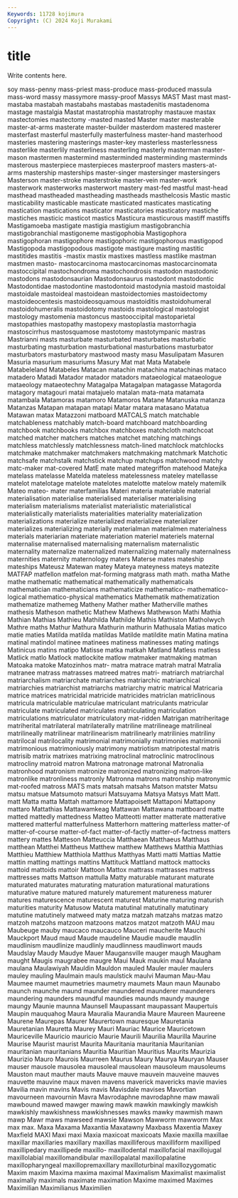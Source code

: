 ```yaml
---
Keywords: 11728 kojimura
Copyright: (C) 2024 Koji Murakami
---
```


# title

Write contents here.



soy mass-penny
mass-priest mass-produce mass-produced massula mass-word massy massymore massy-proof Massys MAST
Mast mast mast- mastaba mastabah mastabahs mastabas mastadenitis mastadenoma mastage
mastalgia Mastat mastatrophia mastatrophy mastauxe mastax mastectomies mastectomy -masted masted
Master master masterable master-at-arms masterate master-builder masterdom mastered masterer masterfast
masterful masterfully masterfulness master-hand masterhood masteries mastering masterings master-key masterless
masterlessness masterlike masterlily masterliness masterling masterly masterman master-mason mastermen mastermind
masterminded masterminding masterminds masterous masterpiece masterpieces masterproof masters masters-at-arms mastership
masterships master-singer mastersinger mastersingers Masterson master-stroke masterstroke master-vein master-work masterwork
masterworks masterwort mastery mast-fed mastful mast-head masthead mastheaded mastheading mastheads
masthelcosis Mastic mastic masticability masticable masticate masticated masticates masticating mastication
mastications masticator masticatories masticatory mastiche mastiches masticic masticot mastics Masticura
masticurous mastiff mastiffs Mastigamoeba mastigate mastigia mastigium mastigobranchia mastigobranchial mastigoneme
mastigophobia Mastigophora mastigophoran mastigophore mastigophoric mastigophorous mastigopod Mastigopoda mastigopodous mastigote
mastigure masting mastitic mastitides mastitis -mastix mastix mastixes mastless mastlike
mastman mastmen masto- mastocarcinoma mastocarcinomas mastocarcinomata mastoccipital mastochondroma mastochondrosis mastodon
mastodonic mastodons mastodonsaurian Mastodonsaurus mastodont mastodontic Mastodontidae mastodontine mastodontoid mastodynia
mastoid mastoidal mastoidale mastoideal mastoidean mastoidectomies mastoidectomy mastoideocentesis mastoideosquamous mastoiditis
mastoidohumeral mastoidohumeralis mastoidotomy mastoids mastological mastologist mastology mastomenia mastoncus mastooccipital
mastoparietal mastopathies mastopathy mastopexy mastoplastia mastorrhagia mastoscirrhus mastosquamose mastotomy mastotympanic
mastras Mastrianni masts masturbate masturbated masturbates masturbatic masturbating masturbation masturbational
masturbations masturbator masturbators masturbatory mastwood masty masu Masulipatam Masuren Masuria
masurium masuriums Masury Mat mat Mata Matabele Matabeleland Matabeles Matacan
matachin matachina matachinas mataco matadero Matadi Matador matador matadors mataeological
mataeologue mataeology mataeotechny Matagalpa Matagalpan matagasse Matagorda matagory matagouri matai
matajuelo matalan mata-mata matamata matambala Matamoras matamoro Matamoros Matane Matanuska
matanza Matanzas Matapan matapan matapi Matar matara matasano Matatua Matawan
matax Matazzoni matboard MATCALS match matchable matchableness matchably match-board matchboard
matchboarding matchbook matchbooks matchbox matchboxes matchcloth matchcoat matched matcher matchers
matches matchet matching matchings matchless matchlessly matchlessness match-lined matchlock matchlocks
matchmake matchmaker matchmakers matchmaking matchmark Matchotic matchsafe matchstalk matchstick matchup
matchups matchwood matchy matc-maker mat-covered MatE mate mated mategriffon matehood
Matejka matelass matelasse Matelda mateless matelessness mateley matellasse matelot matelotage
matelote matelotes matelotte matelow mately matemilk Mateo mateo- mater materfamilias
Materi materia materiable material materialisation materialise materialised materialiser materialising materialism
materialisms materialist materialistic materialistical materialistically materialists materialities materiality materialization materializations
materialize materialized materializee materializer materializes materializing materially materialman materialmen materialness
materials materiarian materiate materiation materiel materiels maternal maternalise maternalised maternalising
maternalism maternalistic maternality maternalize maternalized maternalizing maternally maternalness maternities maternity
maternology maters Materse mates mateship mateships Mateusz Matewan matey Mateya
mateyness mateys matezite MATFAP matfellon matfelon mat-forming matgrass math math.
matha Mathe mathe mathematic mathematical mathematically mathematicals mathematician mathematicians mathematicize
mathematico- mathematico-logical mathematico-physical mathematics Mathematik mathematization mathematize mathemeg Matheny Mather
mather Matherville mathes mathesis Matheson mathetic Mathew Mathews Mathewson Mathi
Mathia Mathian Mathias Mathieu Mathilda Mathilde Mathis Mathiston Matholwych Mathre
maths Mathur Mathura Mathurin mathurin Mathusala Matias matico matie maties
Matilda matilda matildas Matilde matildite matin Matina matina matinal matindol
matinee matinees matiness matinesses mating matings Matinicus matins matipo Matisse
matka matkah Matland Matless matless Matlick matlo Matlock matlockite matlow
matmaker matmaking matman Matoaka matoke Matozinhos matr- matra matrace matrah
matral Matralia matranee matrass matrasses matreed matres matri- matriarch matriarchal
matriarchalism matriarchate matriarches matriarchic matriarchical matriarchies matriarchist matriarchs matriarchy matric
matrical Matricaria matrice matrices matricidal matricide matricides matriclan matriclinous matricula
matriculable matriculae matriculant matriculants matricular matriculate matriculated matriculates matriculating matriculation
matriculations matriculator matriculatory mat-ridden Matrigan matriheritage matriherital matrilateral matrilaterally matriline
matrilineage matrilineal matrilineally matrilinear matrilinearism matrilinearly matrilinies matriliny matrilocal matrilocality
matrimonial matrimonially matrimonies matrimonii matrimonious matrimoniously matrimony matriotism matripotestal matris
matrisib matrix matrixes matrixing matroclinal matroclinic matroclinous matrocliny matroid matron
Matrona matronage matronal Matronalia matronhood matronism matronize matronized matronizing matron-like
matronlike matronliness matronly Matronna matrons matronship matronymic mat-roofed matross MATS
mats matsah matsahs Matson matster Matsu matsu matsue Matsumoto matsuri
Matsuyama Matsya Matsys Matt Matt. matt Matta matta Mattah mattamore
Mattapoisett Mattaponi Mattapony mattaro Mattathias Mattawamkeag Mattawan Mattawana mattboard matte
matted mattedly mattedness Matteo Matteotti matter matterate matterative mattered matterful
matterfulness Matterhorn mattering matterless matter-of matter-of-course matter-of-fact matter-of-factly matter-of-factness matters
mattery mattes Matteson Matteuccia Matthaean Matthaeus Matthaus matthean Matthei Mattheus
Matthew matthew Matthews Matthia Matthias Matthieu Matthiew Matthiola Matthus Matthyas
Matti matti Mattias Mattie mattin matting mattings mattins Mattituck Mattland
mattock mattocks mattoid mattoids mattoir Mattoon Mattox mattrass mattrasses mattress
mattresses matts Mattson mattulla Matty maturable maturant maturate maturated maturates
maturating maturation maturational maturations maturative mature matured maturely maturement matureness
maturer matures maturescence maturescent maturest Maturine maturing maturish maturities maturity
Matusow Matuta matutinal matutinally matutinary matutine matutinely matweed maty matza
matzah matzahs matzas matzo matzoh matzohs matzoon matzoons matzos matzot
matzoth MAU mau Maubeuge mauby maucaco maucauco Mauceri maucherite Mauchi
Mauckport Maud maud Maude maudeline Maudie maudle maudlin maudlinism maudlinize
maudlinly maudlinness maudlinwort mauds Maudslay Maudy Maudye Mauer Maugansville mauger
maugh Maugham maught Maugis maugrabee maugre Maui Mauk maukin maul
Maulana maulana Maulawiyah Mauldin Mauldon mauled Mauler mauler maulers mauley
mauling Maulmain mauls maulstick maulvi Mauman Mau-Mau Maumee maumet maumetries
maumetry maumets Maun maun Maunabo maunch maunche maund maunder maundered
maunderer maunderers maundering maunders maundful maundies maunds maundy maunge maungy
Maunie maunna Maunsell Maupassant maupassant Maupertuis Maupin mauquahog Maura Mauralia
Maurandia Maure Maureen Maureene Maurene Maurepas Maurer Maurertown mauresque Mauretania
Mauretanian Mauretta Maurey Mauri Mauriac Maurice Mauricetown Mauriceville Mauricio mauricio
Maurie Maurili Maurilia Maurilla Maurine Maurise Maurist maurist Maurita Mauritania
mauritania Mauritanian mauritanian mauritanians Mauritia Mauritian Mauritius Maurits Maurizia Maurizio
Mauro Maurois Maurreen Maurus Maury Maurya Mauryan Mauser mauser mausole
mausolea mausoleal mausolean mausoleum mausoleums Mauston maut mauther mauts Mauve
mauve mauvein mauveine mauves mauvette mauvine maux maven mavens maverick
mavericks mavie mavies Mavilia mavin mavins Mavis mavis Mavisdale mavises
Mavortian mavourneen mavournin Mavra Mavrodaphne mavrodaphne maw mawali mawbound mawed
mawger mawing mawk mawkin mawkingly mawkish mawkishly mawkishness mawkishnesses mawks
mawky mawmish mawn mawp Mawr maws mawseed mawsie Mawson Mawworm
mawworm Max max max. Maxa Maxama Maxantia Maxatawny Maxbass Maxentia
Maxey Maxfield MAXI Maxi maxi Maxia maxicoat maxicoats Maxie maxilla
maxillae maxillar maxillaries maxillary maxillas maxilliferous maxilliform maxilliped maxillipedary maxillipede
maxillo- maxillodental maxillofacial maxillojugal maxillolabial maxillomandibular maxillopalatal maxillopalatine maxillopharyngeal maxillopremaxillary
maxilloturbinal maxillozygomatic Maxim maxim Maxima maxima maximal Maximalism Maximalist maximalist
maximally maximals maximate maximation Maxime maximed Maximes Maximilian Maximilianus Maximilien
